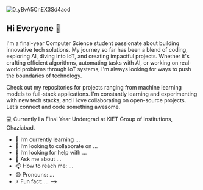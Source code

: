 


![0_yBvA5CnEX3Sd4aod](https://github.com/user-attachments/assets/e31cf8e6-f597-4652-8b12-34f6de93a27d)

## Hi Everyone 👋

I'm a final-year Computer Science student passionate about building innovative tech solutions. My journey so far has been a blend of coding, exploring AI, diving into IoT, and creating impactful projects. Whether it's crafting efficient algorithms, automating tasks with AI, or working on real-world problems through IoT systems, I'm always looking for ways to push the boundaries of technology.

Check out my repositories for projects ranging from machine learning models to full-stack applications. I'm constantly learning and experimenting with new tech stacks, and I love collaborating on open-source projects. Let’s connect and code something awesome.

<!--
**anushreeghosh123/anushreeghosh123** is a ✨ _special_ ✨ repository because its `README.md` (this file) appears on your GitHub profile.

Here are some ideas to get you started:-->

 💻 Currently I a Final Year Undergrad at KIET Group of Institutions, Ghaziabad.
 
- 🌱 I’m currently learning ...
- 👯 I’m looking to collaborate on ...
- 🤔 I’m looking for help with ...
- 💬 Ask me about ...
- 📫 How to reach me: ...
- 😄 Pronouns: ...
- ⚡ Fun fact: ...
-->
